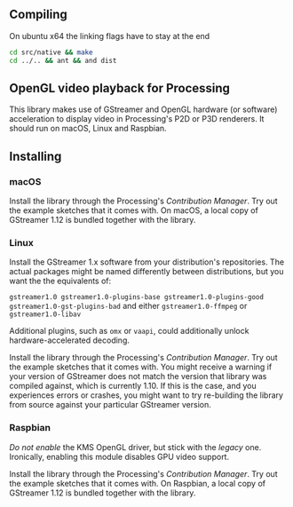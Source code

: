 ## Compiling 
On ubuntu x64 the linking flags have to stay at the end
```bash
cd src/native && make
cd ../.. && ant && and dist
```

## OpenGL video playback for Processing

This library makes use of GStreamer and OpenGL hardware (or software) acceleration to display video in Processing's P2D or P3D renderers. It should run on macOS, Linux and Raspbian.

## Installing

### macOS

Install the library through the Processing's _Contribution Manager_. Try out the example sketches that it comes with. On macOS, a local copy of GStreamer 1.12 is bundled together with the library.

### Linux

Install the GStreamer 1.x software from your distribution's repositories. The actual packages might be named differently between distributions, but you want the the equivalents of:

`gstreamer1.0 gstreamer1.0-plugins-base gstreamer1.0-plugins-good gstreamer1.0-gst-plugins-bad` and either `gstreamer1.0-ffmpeg` or `gstreamer1.0-libav`

Additional plugins, such as `omx` or `vaapi`, could additionally unlock hardware-accelerated decoding.

Install the library through the Processing's _Contribution Manager_. Try out the example sketches that it comes with. You might receive a warning if your version of GStreamer does not match the version that library was compiled against, which is currently 1.10. If this is the case, and you experiences errors or crashes, you might want to try re-building the library from source against your particular GStreamer version.

### Raspbian

*Do not enable* the KMS OpenGL driver, but stick with the _legacy_ one. Ironically, enabling this module disables GPU video support.

Install the library through the Processing's _Contribution Manager_. Try out the example sketches that it comes with. On Raspbian, a local copy of GStreamer 1.12 is bundled together with the library.
